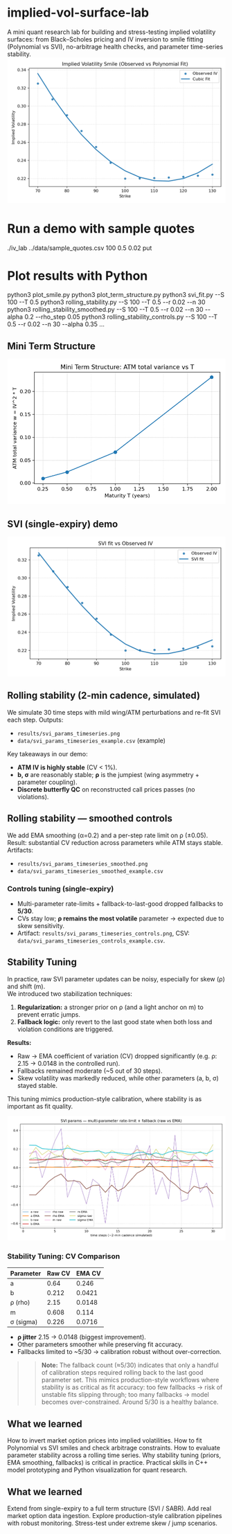 # implied-vol-surface-lab
A mini quant research lab for building and stress-testing implied volatility surfaces: from Black–Scholes pricing and IV inversion to smile fitting (Polynomial vs SVI), no-arbitrage health checks, and parameter time-series stability.
![Smile demo](results/iv_smile_demo.png)

# Run a demo with sample quotes
./iv_lab ../data/sample_quotes.csv 100 0.5 0.02 put

# Plot results with Python
python3 plot_smile.py
python3 plot_term_structure.py
python3 svi_fit.py --S 100 --T 0.5
python3 rolling_stability.py --S 100 --T 0.5 --r 0.02 --n 30
python3 rolling_stability_smoothed.py --S 100 --T 0.5 --r 0.02 --n 30 --alpha 0.2 --rho_step 0.05
python3 rolling_stability_controls.py --S 100 --T 0.5 --r 0.02 --n 30 --alpha 0.35 ...


## Mini Term Structure

![ATM total variance vs T](results/atm_variance_vs_maturity.png)

## SVI (single-expiry) demo

![SVI fit](results/iv_svi_fit.png)

## Rolling stability (2-min cadence, simulated)

We simulate 30 time steps with mild wing/ATM perturbations and re-fit SVI each step.
Outputs:
- `results/svi_params_timeseries.png`
- `data/svi_params_timeseries_example.csv` (example)

Key takeaways in our demo:
- **ATM IV is highly stable** (CV < 1%).
- **b, σ** are reasonably stable; **ρ** is the jumpiest (wing asymmetry + parameter coupling).
- **Discrete butterfly QC** on reconstructed call prices passes (no violations).


## Rolling stability — smoothed controls
We add EMA smoothing (α=0.2) and a per-step rate limit on ρ (±0.05).
Result: substantial CV reduction across parameters while ATM stays stable.
Artifacts:
- `results/svi_params_timeseries_smoothed.png`
- `data/svi_params_timeseries_smoothed_example.csv`

### Controls tuning (single-expiry)
- Multi-parameter rate-limits + fallback-to-last-good dropped fallbacks to **5/30**.
- CVs stay low; **ρ remains the most volatile** parameter → expected due to skew sensitivity.
- Artifact: `results/svi_params_timeseries_controls.png`, CSV: `data/svi_params_timeseries_controls_example.csv`.

## Stability Tuning

In practice, raw SVI parameter updates can be noisy, especially for skew (ρ) and shift (m).  
We introduced two stabilization techniques:

1. **Regularization:** a stronger prior on ρ (and a light anchor on m) to prevent erratic jumps.  
2. **Fallback logic:** only revert to the last good state when both loss and violation conditions are triggered.

**Results:**  
- Raw → EMA coefficient of variation (CV) dropped significantly (e.g. ρ: 2.15 → 0.0148 in the controlled run).  
- Fallbacks remained moderate (~5 out of 30 steps).  
- Skew volatility was markedly reduced, while other parameters (a, b, σ) stayed stable.

This tuning mimics production-style calibration, where stability is as important as fit quality.

![Stability controls](results/svi_params_timeseries_controls.png)


### Stability Tuning: CV Comparison

| Parameter | Raw CV | EMA CV |
|-----------|--------|--------|
| a         | 0.64   | 0.246  |
| b         | 0.212  | 0.0421 |
| ρ (rho)   | 2.15   | 0.0148 |
| m         | 0.608  | 0.114  |
| σ (sigma) | 0.226  | 0.0716 |

- **ρ jitter** 2.15 → 0.0148 (biggest improvement).
- Other parameters smoother while preserving fit accuracy. 
- Fallbacks limited to ~5/30 → calibration robust without over-correction. 
> > **Note:**
> The fallback count (≈5/30) indicates that only a handful of calibration steps required rolling back to the last good parameter set.
> > This mimics production-style workflows where stability is as critical as fit accuracy:
> > too few fallbacks → risk of unstable fits slipping through;
> > too many fallbacks → model becomes over-constrained.
> > Around 5/30 is a healthy balance.

## What we learned
How to invert market option prices into implied volatilities.
How to fit Polynomial vs SVI smiles and check arbitrage constraints.
How to evaluate parameter stability across a rolling time series.
Why stability tuning (priors, EMA smoothing, fallbacks) is critical in practice.
Practical skills in C++ model prototyping and Python visualization for quant research.

## What we learned
Extend from single-expiry to a full term structure (SVI / SABR).
Add real market option data ingestion.
Explore production-style calibration pipelines with robust monitoring.
Stress-test under extreme skew / jump scenarios.

